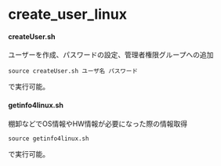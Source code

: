 # create_user_linux

#### createUser.sh
ユーザーを作成、パスワードの設定、管理者権限グループへの追加
```
source createUser.sh ユーザ名 パスワード
```
で実行可能。


#### getinfo4linux.sh
棚卸などでOS情報やHW情報が必要になった際の情報取得
```
source getinfo4linux.sh
```
で実行可能。
